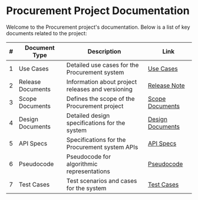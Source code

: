 # Procurement Project Documentation

Welcome to the Procurement project's documentation. Below is a list of key documents related to the project:

| # | Document Type | Description | Link |
|---|---------------|-------------|------|
| 1 | Use Cases | Detailed use cases for the Procurement system | [Use Cases](https://github.com/umranBatuwah/Procurement-Docs/tree/main/use%20cases) |
| 2 | Release Documents | Information about project releases and versioning | [Release Note](https://github.com/umranBatuwah/Procurement-Docs/blob/main/PROCUREMENT%20release%20note.md) |
| 3 | Scope Documents | Defines the scope of the Procurement project | [Scope Documents](https://github.com/umranBatuwah/Procurement-Docs/blob/main/Project%20Scope%20Document.md) |
| 4 | Design Documents | Detailed design specifications for the system | [Design Documents](./docs/DesignDocuments.pdf) |
| 5 | API Specs | Specifications for the Procurement system APIs | [API Specs](./docs/APISpecs.yaml) |
| 6 | Pseudocode | Pseudocode for algorithmic representations | [Pseudocode](./docs/Pseudocode.md) |
| 7 | Test Cases | Test scenarios and cases for the system | [Test Cases](./docs/TestCases.xlsx) |

<!-- ## Getting Started

If you are new to the project, you may find the following resources helpful:

- [Project Overview](./docs/ProjectOverview.pdf)
- [Installation Guide](./docs/InstallationGuide.md)

## Contributing

If you would like to contribute to the project, please refer to our [Contribution Guidelines](./CONTRIBUTING.md).

## License

This project is licensed under the [MIT License](./LICENSE). -->
